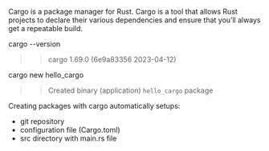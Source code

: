 Cargo is a package manager for Rust. 
Cargo is a tool that allows Rust projects to declare their various dependencies and ensure that you’ll always get a repeatable build.

cargo --version
>> cargo 1.69.0 (6e9a83356 2023-04-12)

cargo new hello_cargo
>> Created binary (application) `hello_cargo` package

Creating packages with cargo automatically setups:
- git repository
- configuration file (Cargo.toml)
- src directory with main.rs file
